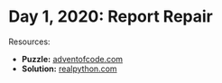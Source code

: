 # Day 1, 2020: Report Repair

Resources:

- **Puzzle:** [adventofcode.com](https://adventofcode.com/2020/day/1)
- **Solution:** [realpython.com](https://realpython.com/python-advent-of-code/#the-structure-of-a-solution)
